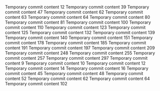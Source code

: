 Temporary commit content 12
Temporary commit content 39
Temporary commit content 47
Temporary commit content 62
Temporary commit content 63
Temporary commit content 64
Temporary commit content 80
Temporary commit content 81
Temporary commit content 100
Temporary commit content 110
Temporary commit content 123
Temporary commit content 125
Temporary commit content 132
Temporary commit content 139
Temporary commit content 140
Temporary commit content 151
Temporary commit content 178
Temporary commit content 185
Temporary commit content 191
Temporary commit content 197
Temporary commit content 209
Temporary commit content 248
Temporary commit content 255
Temporary commit content 257
Temporary commit content 297
Temporary commit content 9
Temporary commit content 10
Temporary commit content 12
Temporary commit content 14
Temporary commit content 16
Temporary commit content 45
Temporary commit content 48
Temporary commit content 52
Temporary commit content 62
Temporary commit content 64
Temporary commit content 102
